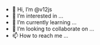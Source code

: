 - 👋 Hi, I’m @v12js
- 👀 I’m interested in ...
- 🌱 I’m currently learning ...
- 💞️ I’m looking to collaborate on ...
- 📫 How to reach me ...

<!---
v12js/v12js is a ✨ special ✨ repository because its `README.md` (this file) appears on your GitHub profile.
You can click the Preview link to take a look at your changes.
--->
